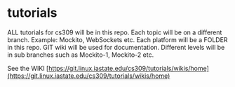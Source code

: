 # tutorials

ALL tutorials for cs309 will be in this repo.
Each topic will be on a different branch. Example: Mockito, WebSockets etc.
Each platform will be a FOLDER in this repo.
GIT wiki will be used for documentation.
Different levels will be in sub branches such as Mockito-1, Mockito-2 etc.

See the WIKI [https://git.linux.iastate.edu/cs309/tutorials/wikis/home](https://git.linux.iastate.edu/cs309/tutorials/wikis/home)
